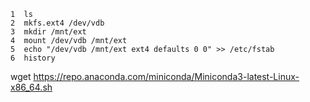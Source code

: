     1  ls
    2  mkfs.ext4 /dev/vdb
    3  mkdir /mnt/ext
    4  mount /dev/vdb /mnt/ext
    5  echo "/dev/vdb /mnt/ext ext4 defaults 0 0" >> /etc/fstab
    6  history
    
wget https://repo.anaconda.com/miniconda/Miniconda3-latest-Linux-x86_64.sh
